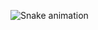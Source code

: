 
<div> 

 
  ![Snake animation](https://github.com/eagrundy/eagrundy/blob/output/github-contribution-grid-snake.svg)
 
</div>






